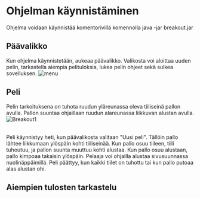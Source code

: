 
# Ohjelman käynnistäminen 
Ohjelma voidaan käynnistää komentorivillä komennolla java -jar breakout.jar

## Päävalikko
Kun ohjelma käynnistetään, aukeaa päävalikko. Valikosta voi aloittaa uuden pelin, tarkastella aiempia pelituloksia, lukea pelin ohjeet sekä sulkea sovelluksen.
![menu](https://user-images.githubusercontent.com/73749539/117052694-b3adc280-ad20-11eb-8faa-4532a829aae3.png)


## Peli
Pelin tarkoituksena on tuhota ruudun yläreunassa oleva tiiliseinä pallon avulla. Pallon suuntaa ohjaillaan ruudun alareunassa liikkuvan alustan avulla. <br>
![Breakout1](https://user-images.githubusercontent.com/73749539/117052715-b9a3a380-ad20-11eb-8cad-487b98df114a.png)

<br>
Peli käynnistyy heti, kun päävalikosta valitaan "Uusi peli". Tällöin pallo lähtee liikkumaan ylöspäin kohti tiiliseinää. Kun pallo osuu tiileen, tiili tuhoutuu,
ja pallon suunta muuttuu kohti alustaa. Kun pallo osuu alustaan, pallo kimpoaa takaisin ylöspäin. Pelaaja voi ohjailla alustaa sivusuunnassa nuolinäppäimillä. Peli päättyy, kun kaikki tiilet on tuhottu tai kun pallo putoaa alas alustan ohi.

## Aiempien tulosten tarkastelu


